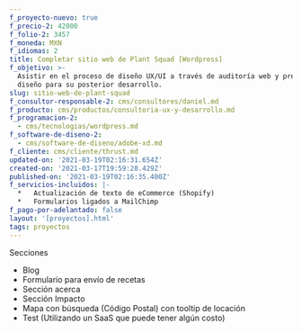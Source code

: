 ```yaml
---
f_proyecto-nuevo: true
f_precio-2: 42000
f_folio-2: 3457
f_moneda: MXN
f_idiomas: 2
title: Completar sitio web de Plant Squad [Wordpress]
f_objetivo: >-
  Asistir en el proceso de diseño UX/UI a través de auditoría web y preparar el
  diseño para su posterior desarrollo.
slug: sitio-web-de-plant-squad
f_consultor-responsable-2: cms/consultores/daniel.md
f_producto: cms/productos/consultoria-ux-y-desarrollo.md
f_programacion-2:
  - cms/tecnologias/wordpress.md
f_software-de-diseno-2:
  - cms/software-de-diseno/adobe-xd.md
f_cliente: cms/cliente/thrust.md
updated-on: '2021-03-19T02:16:31.654Z'
created-on: '2021-03-17T19:59:28.429Z'
published-on: '2021-03-19T02:16:35.400Z'
f_servicios-incluidos: |-
  *   Actualización de texto de eCommerce (Shopify)
  *   Formularios ligados a MailChimp
f_pago-por-adelantado: false
layout: '[proyectos].html'
tags: proyectos
---
```


Secciones

*   Blog
*   Formulario para envío de recetas
*   Sección acerca
*   Sección Impacto
*   Mapa con búsqueda (Código Postal) con tooltip de locación
*   Test (Utilizando un SaaS que puede tener algún costo)

